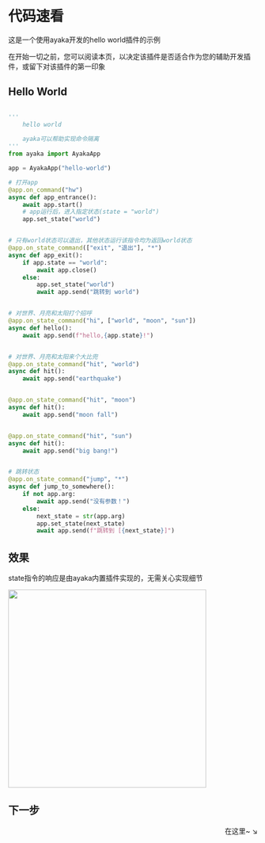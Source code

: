 # 代码速看

这是一个使用ayaka开发的hello world插件的示例

在开始一切之前，您可以阅读本页，以决定该插件是否适合作为您的辅助开发插件，或留下对该插件的第一印象

## Hello World

``` py

'''
    hello world
    
    ayaka可以帮助实现命令隔离
'''
from ayaka import AyakaApp

app = AyakaApp("hello-world")

# 打开app
@app.on_command("hw")
async def app_entrance():
    await app.start()
    # app运行后，进入指定状态(state = "world")
    app.set_state("world")


# 只有world状态可以退出，其他状态运行该指令均为返回world状态
@app.on_state_command(["exit", "退出"], "*")
async def app_exit():
    if app.state == "world":
        await app.close()
    else:
        app.set_state("world")
        await app.send("跳转到 world")


# 对世界、月亮和太阳打个招呼
@app.on_state_command("hi", ["world", "moon", "sun"])
async def hello():
    await app.send(f"hello,{app.state}!")


# 对世界、月亮和太阳来个大比兜
@app.on_state_command("hit", "world")
async def hit():
    await app.send("earthquake")


@app.on_state_command("hit", "moon")
async def hit():
    await app.send("moon fall")


@app.on_state_command("hit", "sun")
async def hit():
    await app.send("big bang!")


# 跳转状态
@app.on_state_command("jump", "*")
async def jump_to_somewhere():
    if not app.arg:
        await app.send("没有参数！")
    else:
        next_state = str(app.arg)
        app.set_state(next_state)
        await app.send(f"跳转到 [{next_state}]")
```

## 效果

state指令的响应是由ayaka内置插件实现的，无需关心实现细节

<img src="../1.png" width="400">


## 下一步

<div align="right">
    在这里~ ↘
</div>

